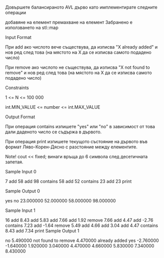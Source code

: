 Довършете балансираното AVL дърво като имплементирате следните операции

добавяне на елемент
премахване на елемент
Забранено е използването на stl::map

Input Format

При add ако числото вече съществува, да изписва "X already added" и нов ред след това (на мястото на X да се изписва самото подадено число)

При remove ако числото не съществува, да изписва "X not found to remove" и нов ред след това (на мястото на X да се изписва самото подадено число)

Constraints

1 <= N <= 100 000

int.MIN_VALUE <= number <= int.MAX_VALUE

Output Format

При операция contains изпишете "yes" или "no" в зависимост от това дали даденото число се съдържа в дървото.

При операция print изпишете текущото състояние на дървото във формат Ляво-Корен-Дясно с разстояние между елементите.

Note! cout << fixed; винаги връща до 6 символа след десетичната запетая.

Sample Input 0

7
add 58
add 98
contains 58
add 52
contains 23
add 23
print

Sample Output 0

yes
no
23.000000 52.000000 58.000000 98.000000 

Sample Input 1

16
add 8.43
add 5.83
add 7.66
add 1.92
remove 7.66
add 4.47
add -2.76
contains 7.23
add -1.64
remove 5.49
add 4.66
add 3.04
add 4.47
contains 8.43
add 7.34
print
Sample Output 1

no
5.490000 not found to remove
4.470000 already added
yes
-2.760000 -1.640000 1.920000 3.040000 4.470000 4.660000 5.830000 7.340000 8.430000 
